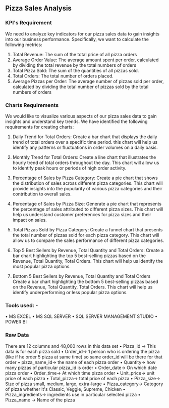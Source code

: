 ## Pizza Sales Analysis


### KPI's Requirement
We need to analyze key indicators for our pizza sales data to gain insights into our business performance. Specifically, we want to calculate the following metrics:
 
1.	Total Revenue: The sum of the total price of all pizza orders
2.	Average Order Value: The average amount spent per order, calculated by dividing the total revenue by the total numbers of orders
3.	Total Pizza Sold: The sum of the quantities of all pizzas sold.
4.	Total Orders: The total number of orders placed.
5.	Average Pizzas per Order: The average number of pizzas sold per order, calculated by dividing the total number of pizzas sold by the total numbers of orders
 
### Charts Requirements
We would like to visualize various aspects of our pizza sales data to gain insights and understand key trends. We have identified the following requirements for creating charts:
  
1.	Daily Trend for Total Orders:
Create a bar chart that displays the daily trend of total orders over a specific time period. this chart will help us identify any patterns or fluctuations in order volumes on a daily basis. 

2.	Monthly Trend for Total Orders:
Create a line chart that illustrates the hourly trend of total orders throughout the day. This chart will allow us to identify peak hours or periods of high order activity.

3.	Percentage of Sales by Pizza Category:
Create a pie chart that shows the distribution of sales across different pizza categories. This chart will provide insights into the popularity of various pizza categories and their contribution to overall sales.

4.	Percentage of Sales by Pizza Size:
Generate a pie chart that represents the percentage of sales attributed to different pizza sizes. This chart will help us understand customer preferences for pizza sizes and their impact on sales.

5.	Total Pizzas Sold by Pizza Category:
Create a funnel chart that presents the total number of pizzas sold for each pizza category. This chart will allow us to compare the sales performance of different pizza categories.

6.	Top 5 Best Sellers by Revenue, Total Quantity and Total Orders:
Create a bar chart highlighting the top 5 best-selling pizzas based on the Revenue, Total Quantity, Total Orders. This chart will help us identify the most popular pizza options.

7.	Bottom 5 Best Sellers by Revenue, Total Quantity and Total Orders
Create a bar chart highlighting the bottom 5 best-selling pizzas based on the Revenue, Total Quantity, Total Orders. This chart will help us identify underperforming or less popular pizza options.
 

### Tools used: -
•	MS EXCEL 
•	MS SQL SERVER
•	SQL SERVER MANAGEMENT STUDIO
•	POWER BI
 
### Raw Data
There are 12 columns and 48,000 rows in this data set
•	Pizza_id -> This data is for each pizza sold
•	Order_id-> 1 person who is ordering the pizza (like if he order 5 pizza at same time) so same order_id will be there for that order
•	 pizza_name_id-> the name of each pizza order
•	Quantity-> how many pizzas of particular pizza_id is order
•	Order_date-> On which date pizza order
•	Order_time-> At which time pizza order
•	Unit_price-> unit price of each pizza
•	Total_pizza-> total price of each pizza
•	Pizza_size-> Size of pizza small, medium, large, extra-large
•	Pizza_category-> Category of pizza whether it's Classic, Veggie, Supreme, Chicken
•	Pizza_ingredients-> ingredients use in particular selected pizza
•	Pizza_name -> Name of the pizza

